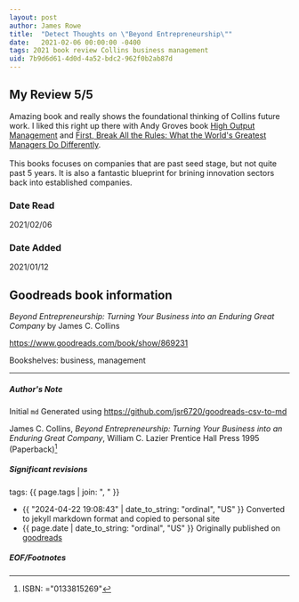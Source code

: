 ```yaml
---
layout: post
author: James Rowe
title:  "Detect Thoughts on \"Beyond Entrepreneurship\""
date:   2021-02-06 00:00:00 -0400
tags: 2021 book review Collins business management
uid: 7b9d6d61-4d0d-4a52-bdc2-962f0b2ab87d
---
```


<!-- highly dependent on how you personally use jekyll templates, and how you want this to show up -->
<!-- escape any jekyll keys with double brackets -->

## My Review 5/5

Amazing book and really shows the foundational thinking of Collins future work. I liked this right up there with Andy Groves book [High Output Management](https://www.goodreads.com/book/show/324750) and [First, Break All the Rules: What the World's Greatest Managers Do Differently](https://www.goodreads.com/book/show/50937).<br/><br/>This books focuses on companies that are past seed stage, but not quite past 5 years. It is also a fantastic blueprint for brining innovation sectors back into established companies.

### Date Read
2021/02/06

### Date Added
2021/01/12

## Goodreads book information

*Beyond Entrepreneurship: Turning Your Business into an Enduring Great Company* by James C. Collins

https://www.goodreads.com/book/show/869231

Bookshelves: business, management

---

##### Author's Note

Initial `md` Generated using https://github.com/jsr6720/goodreads-csv-to-md

James C. Collins, *Beyond Entrepreneurship: Turning Your Business into an Enduring Great Company*, William C. Lazier Prentice Hall Press 1995 (Paperback)[^1]

##### Significant revisions

tags: {{ page.tags | join: ", " }} <!-- todo move this somewhere -->

- {{ "2024-04-22 19:08:43" | date_to_string: "ordinal", "US" }} Converted to jekyll markdown format and copied to personal site
- {{ page.date | date_to_string: "ordinal", "US" }} Originally published on [goodreads](https://www.goodreads.com)

##### EOF/Footnotes

[^1]: ISBN: ="0133815269"